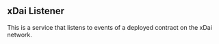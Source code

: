 ## xDai Listener

This is a service that listens to events of a deployed contract on the xDai network.
